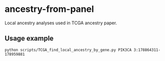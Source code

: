 # ancestry-from-panel
Local ancestry analyses used in TCGA ancestry paper. 

## Usage example

```
python scripts/TCGA_find_local_ancestry_by_gene.py PIK3CA 3:178864311-178959881

```

